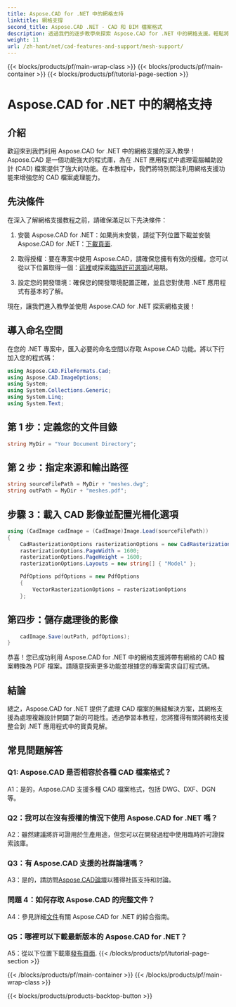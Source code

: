 ```yaml
---
title: Aspose.CAD for .NET 中的網格支持
linktitle: 網格支撐
second_title: Aspose.CAD .NET - CAD 和 BIM 檔案格式
description: 透過我們的逐步教學來探索 Aspose.CAD for .NET 中的網格支援。輕鬆將 CAD 檔案轉換為 PDF。
weight: 11
url: /zh-hant/net/cad-features-and-support/mesh-support/
---
```


{{< blocks/products/pf/main-wrap-class >}}
{{< blocks/products/pf/main-container >}}
{{< blocks/products/pf/tutorial-page-section >}}

# Aspose.CAD for .NET 中的網格支持

## 介紹

歡迎來到我們利用 Aspose.CAD for .NET 中的網格支援的深入教學！ Aspose.CAD 是一個功能強大的程式庫，為在 .NET 應用程式中處理電腦輔助設計 (CAD) 檔案提供了強大的功能。在本教程中，我們將特別關注利用網格支援功能來增強您的 CAD 檔案處理能力。

## 先決條件

在深入了解網格支援教程之前，請確保滿足以下先決條件：

1. 安裝 Aspose.CAD for .NET：如果尚未安裝，請從下列位置下載並安裝 Aspose.CAD for .NET：[下載頁面](https://releases.aspose.com/cad/net/).

2. 取得授權：要在專案中使用 Aspose.CAD，請確保您擁有有效的授權。您可以從以下位置取得一個：[這裡](https://purchase.aspose.com/buy)或探索[臨時許可選項](https://purchase.aspose.com/temporary-license/)試用期。

3. 設定您的開發環境：確保您的開發環境配置正確，並且您對使用 .NET 應用程式有基本的了解。

現在，讓我們進入教學並使用 Aspose.CAD for .NET 探索網格支援！

## 導入命名空間

在您的 .NET 專案中，匯入必要的命名空間以存取 Aspose.CAD 功能。將以下行加入您的程式碼：

```csharp
using Aspose.CAD.FileFormats.Cad;
using Aspose.CAD.ImageOptions;
using System;
using System.Collections.Generic;
using System.Linq;
using System.Text;

```

## 第 1 步：定義您的文件目錄

```csharp
string MyDir = "Your Document Directory";
```

## 第 2 步：指定來源和輸出路徑

```csharp
string sourceFilePath = MyDir + "meshes.dwg";
string outPath = MyDir + "meshes.pdf";
```

## 步驟 3：載入 CAD 影像並配置光柵化選項

```csharp
using (CadImage cadImage = (CadImage)Image.Load(sourceFilePath))
{
    CadRasterizationOptions rasterizationOptions = new CadRasterizationOptions();
    rasterizationOptions.PageWidth = 1600;
    rasterizationOptions.PageHeight = 1600;
    rasterizationOptions.Layouts = new string[] { "Model" };

    PdfOptions pdfOptions = new PdfOptions
    {
        VectorRasterizationOptions = rasterizationOptions
    };
```

## 第四步：儲存處理後的影像

```csharp
    cadImage.Save(outPath, pdfOptions);
}
```

恭喜！您已成功利用 Aspose.CAD for .NET 中的網格支援將帶有網格的 CAD 檔案轉換為 PDF 檔案。請隨意探索更多功能並根據您的專案需求自訂程式碼。

## 結論

總之，Aspose.CAD for .NET 提供了處理 CAD 檔案的無縫解決方案，其網格支援為處理複雜設計開闢了新的可能性。透過學習本教程，您將獲得有關將網格支援整合到 .NET 應用程式中的寶貴見解。

## 常見問題解答

### Q1: Aspose.CAD 是否相容於各種 CAD 檔案格式？

A1：是的，Aspose.CAD 支援多種 CAD 檔案格式，包括 DWG、DXF、DGN 等。

### Q2：我可以在沒有授權的情況下使用 Aspose.CAD for .NET 嗎？

A2：雖然建議將許可證用於生產用途，但您可以在開發過程中使用臨時許可證探索該庫。

### Q3：有 Aspose.CAD 支援的社群論壇嗎？

 A3：是的，請訪問[Aspose.CAD論壇](https://forum.aspose.com/c/cad/19)以獲得社區支持和討論。

### 問題 4：如何存取 Aspose.CAD 的完整文件？

 A4：參見詳細[文件](https://reference.aspose.com/cad/net/)有關 Aspose.CAD for .NET 的綜合指南。

### Q5：哪裡可以下載最新版本的 Aspose.CAD for .NET？

 A5：從以下位置下載庫[發布頁面](https://releases.aspose.com/cad/net/).
{{< /blocks/products/pf/tutorial-page-section >}}

{{< /blocks/products/pf/main-container >}}
{{< /blocks/products/pf/main-wrap-class >}}

{{< blocks/products/products-backtop-button >}}
